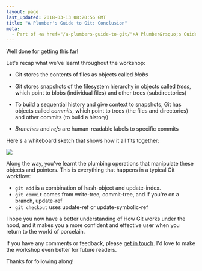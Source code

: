 ```yaml
---
layout: page
last_updated: 2018-03-13 08:20:56 GMT
title: "A Plumber's Guide to Git: Conclusion"
meta:
  - Part of <a href="/a-plumbers-guide-to-git/">A Plumber&rsquo;s Guide to Git</a>
---
```


Well done for getting this far!

Let's recap what we've learnt throughout the workshop:

*   Git stores the contents of files as objects called *blobs*

*   Git stores snapshots of the filesystem hierarchy in objects called *trees*, which point to blobs (individual files) and other trees (subdirectories)

*   To build a sequential history and give context to snapshots, Git has objects called *commits*, which point to trees (the files and directories) and other commits (to build a history)

*   *Branches* and *refs* are human-readable labels to specific commits

Here's a whiteboard sketch that shows how it all fits together:

[![](/a-plumbers-guide-to-git/git_conclusion.png)](/a-plumbers-guide-to-git/git_conclusion.png)

Along the way, you've learnt the plumbing operations that manipulate these objects and pointers.
This is everything that happens in a typical Git workflow:

*   `git add` is a combination of hash-object and update-index.
*   `git commit` comes from write-tree, commit-tree, and if you're on a branch, update-ref
*   `git checkout` uses update-ref or update-symbolic-ref

I hope you now have a better understanding of How Git works under the hood, and it makes you a more confident and effective user when you return to the world of porcelain.

If you have any comments or feedback, please [get in touch](mailto:alex@alexwlchan.net).
I'd love to make the workshop even better for future readers.

Thanks for following along!
